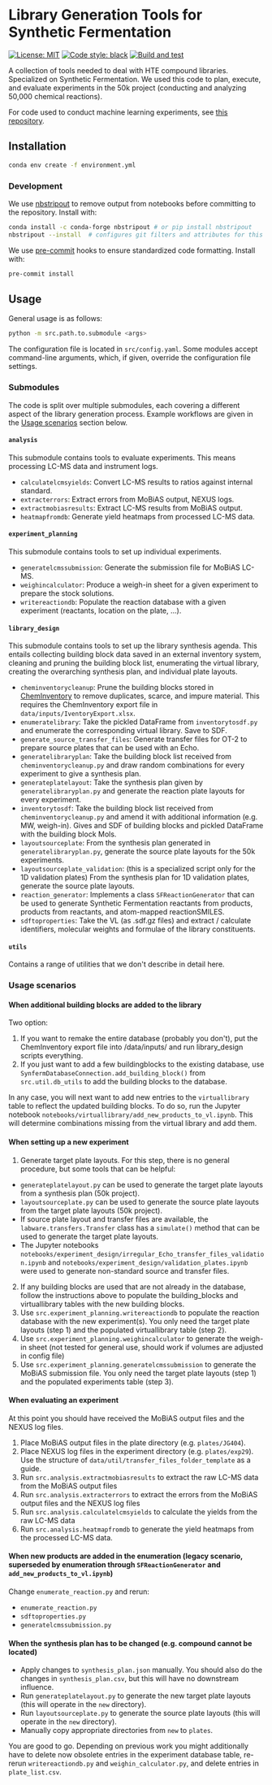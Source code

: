 # Library Generation Tools for Synthetic Fermentation

<a href="https://github.com/jugoetz/library-generation/blob/master/LICENSE"><img alt="License: MIT" src="https://black.readthedocs.io/en/stable/_static/license.svg"></a>
<a href="https://github.com/psf/black"><img alt="Code style: black" src="https://img.shields.io/badge/code%20style-black-000000.svg"></a>
[![Build and test](https://github.com/jugoetz/library-generation/actions/workflows/conda-build-flake-unittest.yml/badge.svg?branch=master&event=push)](https://github.com/jugoetz/library-generation/actions/workflows/conda-build-flake-unittest.yml)

A collection of tools needed to deal with HTE compound libraries.
Specialized on Synthetic Fermentation.
We used this code to plan, execute, and evaluate experiments in the 50k project (conducting and analyzing 50,000 chemical reactions).

For code used to conduct machine learning experiments, see [this repository](https://github.com/jugoetz/synferm-predictions).

## Installation

```bash
conda env create -f environment.yml
```

### Development
We use [nbstripout](https://pypi.org/project/nbstripout/) to remove output from notebooks before committing to the repository.
Install with:
```bash
conda install -c conda-forge nbstripout # or pip install nbstripout
nbstripout --install  # configures git filters and attributes for this repo
```
We use [pre-commit](https://pre-commit.com/) hooks to ensure standardized code formatting.
Install with:
```bash
pre-commit install
```

## Usage

General usage is as follows:

```bash
python -m src.path.to.submodule <args>
```

The configuration file is located in `src/config.yaml`.
Some modules accept command-line arguments, which, if given, override the configuration file settings.

### Submodules
The code is split over multiple submodules, each covering a different aspect of the library generation process.
Example workflows are given in the [Usage scenarios](#usage-scenarios) section below.

#### `analysis`

This submodule contains tools to evaluate experiments.
This means processing LC-MS data and instrument logs.

- `calculatelcmsyields`: Convert LC-MS results to ratios against internal standard.
- `extracterrors`: Extract errors from MoBiAS output, NEXUS logs.
- `extractmobiasresults`: Extract LC-MS results from MoBiAS output.
- `heatmapfromdb`: Generate yield heatmaps from processed LC-MS data.

#### `experiment_planning`

This submodule contains tools to set up individual experiments.

- `generatelcmssubmission`: Generate the submission file for MoBiAS LC-MS.
- `weighincalculator`: Produce a weigh-in sheet for a given experiment to prepare the stock solutions.
- `writereactiondb`: Populate the reaction database with a given experiment (reactants, location on the plate, ...).

#### `library_design`

This submodule contains tools to set up the library synthesis agenda.
This entails collecting building block data saved in an external inventory system,
cleaning and pruning the building block list,
enumerating the virtual library,
creating the overarching synthesis plan,
and individual plate layouts.

- `cheminventorycleanup`: Prune the building blocks stored in [ChemInventory](https://www.cheminventory.net/)
    to remove duplicates, scarce, and impure material.
    This requires the ChemInventory export file in `data/inputs/IventoryExport.xlsx`.
- `enumeratelibrary`: Take the pickled DataFrame from `inventorytosdf.py` and enumerate the corresponding virtual
  library. Save to SDF.
- `generate_source_transfer_files`: Generate transfer files for OT-2 to prepare source plates that can be used with an Echo.
- `generatelibraryplan`: Take the building block list received from `cheminventorycleanup.py` and
draw random combinations for every experiment to give a synthesis plan.
- `generateplatelayout`: Take the synthesis plan given by `generatelibraryplan.py` and generate the
  reaction plate layouts for every experiment.
- `inventorytosdf`: Take the building block list received from `cheminventorycleanup.py` and amend it with
  additional information (e.g. MW, weigh-in). Gives and SDF of building blocks and pickled DataFrame with the building block Mols.
- `layoutsourceplate`: From the synthesis plan generated in  `generatelibraryplan.py`, generate the source plate layouts for the 50k experiments.
- `layoutsourceplate_validation`: (this is a specialized script only for the 1D validation plates)
  From the synthesis plan for 1D validation plates, generate the source plate layouts.
- `reaction_generator`: Implements a class `SFReactionGenerator` that can be used to generate Synthetic Fermentation
    reactants from products, products from reactants, and atom-mapped reactionSMILES.
- `sdftoproperties`: Take the VL (as .sdf.gz files) and extract / calculate identifiers, molecular weights and
  formulae of the library constituents.

#### `utils`
Contains a range of utilities that we don't describe in detail here.

### Usage scenarios
#### When additional building blocks are added to the library

Two option:
1. If you want to remake the entire database (probably you don't), put the ChemInventory export file into <root>/data/inputs/ and run library_design scripts everything.
2. If you just want to add a few buildingblocks to the existing database, use `SynfermDatabaseConnection.add_building_block()` from `src.util.db_utils` to add the building blocks to the database.

In any case, you will next want to add new entries to the `virtuallibrary` table to reflect the updated building blocks.
To do so, run the Jupyter notebook `notebooks/virtuallibrary/add_new_products_to_vl.ipynb`.
This will determine combinations missing from the virtual library and add them.

#### When setting up a new experiment

1. Generate target plate layouts. For this step, there is no general procedure, but some tools that can be helpful:
  - `generateplatelayout.py` can be used to generate the target plate layouts from a synthesis plan (50k project).
  - `layoutsourceplate.py` can be used to generate the source plate layouts from the target plate layouts (50k project).
  - If source plate layout and transfer files are available, the `labware.transfers.Transfer` class has a
      `simulate()` method that can be used to generate the target plate layouts.
  - The Jupyter notebooks `notebooks/experiment_design/irregular_Echo_transfer_files_validation.ipynb` and
      `notebooks/experiment_design/validation_plates.ipynb` were used to generate non-standard source and transfer files.
2. If any building blocks are used that are not already in the database, follow the instructions above to populate the
    building_blocks and virtuallibrary tables with the new building blocks.
3. Use `src.experiment_planning.writereactiondb` to populate the reaction database with the new experiment(s).
    You only need the target plate layouts (step 1) and the populated virtuallibrary table (step 2).
4. Use `src.experiment_planning.weighincalculator` to generate the weigh-in sheet (not tested for general use, should work if volumes are adjusted in config file)
5. Use `src.experiment_planning.generatelcmssubmission` to generate the MoBiAS submission file.
    You only need the target plate layouts (step 1) and the populated experiments table (step 3).

#### When evaluating an experiment
At this point you should have received the MoBiAS output files and the NEXUS log files.
1. Place MoBiAS output files in the plate directory (e.g. `plates/JG404`).
2. Place NEXUS log files in the experiment directory (e.g. `plates/exp29`). Use the structure of `data/util/transfer_files_folder_template` as a guide.
3. Run `src.analysis.extractmobiasresults` to extract the raw LC-MS data from the MoBiAS output files
4. Run `src.analysis.extracterrors` to extract the errors from the MoBiAS output files and the NEXUS log files
5. Run `src.analysis.calculatelcmsyields` to calculate the yields from the raw LC-MS data
6. Run `src.analysis.heatmapfromdb` to generate the yield heatmaps from the processed LC-MS data.


#### When new products are added in the enumeration (legacy scenario, superseded by enumeration through `SFReactionGenerator` and `add_new_products_to_vl.ipynb`)
Change `enumerate_reaction.py` and rerun:

- `enumerate_reaction.py`
- `sdftoproperties.py`
- `generatelcmssubmission.py`

#### When the synthesis plan has to be changed (e.g. compound cannot be located)

- Apply changes to `synthesis_plan.json` manually.
  You should also do the changes in `synthesis_plan.csv`, but this will have no downstream influence.
- Run `generateplatelayout.py` to generate the new target plate layouts (this will operate in the `new` directory).
- Run `layoutsourceplate.py` to generate the source plate layouts (this will operate in the `new` directory).
- Manually copy appropriate directories from `new` to `plates`.

You are good to go.
Depending on previous work you might additionally have to delete now obsolete entries in the experiment database table,
re-rerun `writereactiondb.py` and `weighin_calculator.py`, and delete entries in `plate_list.csv`.
